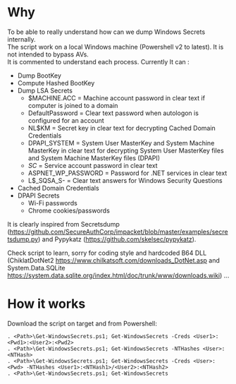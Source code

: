 # Why

To be able to really understand how can we dump Windows Secrets internally.<br/>
The script work on a local Windows machine (Powershell v2 to latest). It is not intended to bypass AVs.<br/>
It is commented to understand each process. Currently It can :<br/>
   * Dump BootKey
   * Compute Hashed BootKey
   * Dump LSA Secrets
      *	$MACHINE.ACC = Machine account password in clear text if computer is joined to a domain<br/>
      * DefaultPassword = Clear text password when autologon is configured for an account<br/>
      * NL$KM = Secret key in clear text for decrypting Cached Domain Credentials<br/>
      * DPAPI_SYSTEM = System User MasterKey and System Machine MasterKey in clear text for decrypting System User MasterKey files and System Machine MasterKey files (DPAPI)<br/>
      * _SC_<ServiceName> = Service account password in clear text<br/>
      * ASPNET_WP_PASSWORD = Password for .NET services in clear text<br/>
      * L$_SQSA_S-<SID> = Clear text answers for Windows Security Questions
   * Cached Domain Credentials
   * DPAPI Secrets<br/>
      * Wi-Fi passwords<br/>
      * Chrome cookies/passwords<br/>

It is clearly inspired from Secretsdump (<https://github.com/SecureAuthCorp/impacket/blob/master/examples/secretsdump.py>) and Pypykatz (<https://github.com/skelsec/pypykatz>).
	
Check script to learn, sorry for coding style and hardcoded B64 DLL (ChiklatDotNet2 <https://www.chilkatsoft.com/downloads_DotNet.asp> and System.Data.SQLite <https://system.data.sqlite.org/index.html/doc/trunk/www/downloads.wiki>) ...

# How it works

Download the script on target and from Powershell:
```
. <Path>\Get-WindowsSecrets.ps1; Get-WindowsSecrets -Creds <User1>:<Pwd1>:<User2>:<Pwd2>
. <Path>\Get-WindowsSecrets.ps1; Get-WindowsSecrets -NTHashes <User>:<NTHash>
. <Path>\Get-WindowsSecrets.ps1; Get-WindowsSecrets -Creds <User>:<Pwd> -NTHashes <User1>:<NTHash1>/<User2>:<NTHash2>
. <Path>\Get-WindowsSecrets.ps1; Get-WindowsSecrets
```
